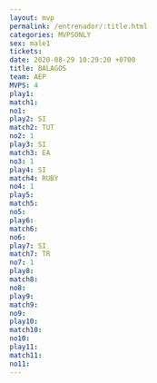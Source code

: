 ```yaml
---
layout: mvp
permalink: /entrenador/:title.html
categories: MVPSONLY
sex: male1
tickets: 
date: 2020-08-29 10:29:20 +0700
title: BALAGOS
team: AEP
MVPS: 4
play1: 
match1: 
no1: 
play2: SI
match2: TUT
no2: 1
play3: SI
match3: EA
no3: 1
play4: SI
match4: RUBY
no4: 1
play5: 
match5: 
no5: 
play6: 
match6: 
no6: 
play7: SI
match7: TR
no7: 1
play8: 
match8: 
no8: 
play9: 
match9: 
no9: 
play10: 
match10: 
no10: 
play11: 
match11: 
no11:
---
```

